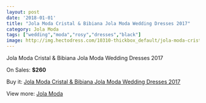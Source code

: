 ```yaml
---
layout: post
date: '2018-01-01'
title: "Jola Moda Cristal & Bibiana Jola Moda Wedding Dresses 2017"
category: Jola Moda
tags: ["wedding","moda","rosy","dresses","black"]
image: http://img.hectodress.com/10310-thickbox_default/jola-moda-cristal-bibiana-jola-moda-wedding-dresses-2013.jpg
---
```

Jola Moda Cristal & Bibiana Jola Moda Wedding Dresses 2017

On Sales: **$260**
<a href="https://www.hectodress.com/jola-moda/5110-jola-moda-cristal-bibiana-jola-moda-wedding-dresses-2013.html"><amp-img layout="responsive" width="600" height="600" src="//img.hectodress.com/10310-thickbox_default/jola-moda-cristal-bibiana-jola-moda-wedding-dresses-2013.jpg" alt="Jola Moda Cristal & Bibiana Jola Moda Wedding Dresses 2017 0" /></a>

Buy it: [Jola Moda Cristal & Bibiana Jola Moda Wedding Dresses 2017](https://www.hectodress.com/jola-moda/5110-jola-moda-cristal-bibiana-jola-moda-wedding-dresses-2013.html "Jola Moda Cristal & Bibiana Jola Moda Wedding Dresses 2017")

View more: [Jola Moda](https://www.hectodress.com/85-jola-moda "Jola Moda")